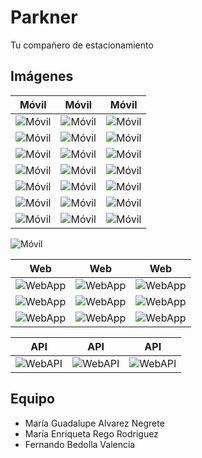 # Parkner
Tu compañero de estacionamiento

## Imágenes ## 
Móvil | Móvil | Móvil
:-----------------------:|:----------------:|:-----------------:
![Móvil](Screenshots/A.png) | ![Móvil](Screenshots/B.png) | ![Móvil](Screenshots/C.png)
![Móvil](Screenshots/D.png) | ![Móvil](Screenshots/E.png) | ![Móvil](Screenshots/F.png)
![Móvil](Screenshots/G.png) | ![Móvil](Screenshots/H.png) | ![Móvil](Screenshots/I.png)
![Móvil](Screenshots/J.png) | ![Móvil](Screenshots/K.png) | ![Móvil](Screenshots/L.png)
![Móvil](Screenshots/M.png) | ![Móvil](Screenshots/N.png) | ![Móvil](Screenshots/O.png)
![Móvil](Screenshots/P.png) | ![Móvil](Screenshots/Q.png) | ![Móvil](Screenshots/R.png)
![Móvil](Screenshots/S.png) | ![Móvil](Screenshots/T.png) | ![Móvil](Screenshots/U.png)
![Móvil](Screenshots/V.png)

Web | Web | Web
:-----------------------:|:----------------:|:-----------------:
![WebApp](Screenshots/1.jpeg) | ![WebApp](Screenshots/2.jpeg) | ![WebApp](Screenshots/3.jpeg)
![WebApp](Screenshots/4.jpeg) | ![WebApp](Screenshots/5.jpeg) | ![WebApp](Screenshots/6.jpeg)
![WebApp](Screenshots/7.jpeg) | ![WebApp](Screenshots/8.jpeg) | ![WebApp](Screenshots/9.jpeg)

API | API | API
:-----------------------:|:----------------:|:-----------------:
![WebAPI](Screenshots/A1.jpeg) | ![WebAPI](Screenshots/A2.jpeg) | ![WebAPI](Screenshots/A3.jpeg)

## Equipo ##

* María Guadalupe Alvarez Negrete
* María Enriqueta Rego Rodriguez
* Fernando Bedolla Valencia
